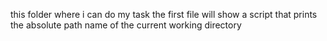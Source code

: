 this folder where i can do my task
the first file will show a script that prints the absolute path name of the current working directory
